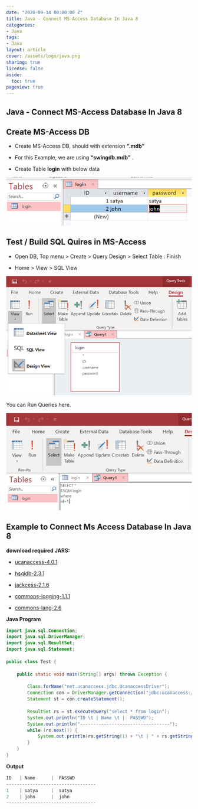 ```yaml
---
date: "2020-09-14 00:00:00 Z"
title: Java - Connect MS-Access Database In Java 8
categories:
- Java
tags:
- Java
layout: article
cover: /assets/logo/java.png
sharing: true
license: false
aside:
  toc: true
pageview: true
---
```


Java - Connect MS-Access Database In Java 8
-------------------------------------------



Create MS-Access DB
-------------------

-   Create MS-Access DB, should with extension **“.mdb”**

-   For this Example, we are using **“swingdb.mdb”** .

-   Create Table **login** with below data

![](media/2a21dd95164104ca1ff38211f009c336.png)

Test / Build SQL Quires in MS-Access
------------------------------------

-   Open DB, Top menu \> Create \> Query Design \> Select Table : Finish

-   Home \> View \> SQL View

![](media/8f0c29f1b41e1da7a2425c6a1edb7618.png)

You can Run Queries here.

![](media/a49606d722deeda543993997336f8a62.png)



  



## Example to Connect Ms Access Database In Java 8

**download required JARS:**

-   [ucanaccess-4.0.1](https://mvnrepository.com/artifact/net.sf.ucanaccess/ucanaccess/4.0.1)

-   [hsqldb-2.3.1](https://mvnrepository.com/artifact/org.hsqldb/hsqldb/2.3.1)

-   [jackcess-2.1.6](https://mvnrepository.com/artifact/com.healthmarketscience.jackcess/jackcess/2.1.6)

-   [commons-logging-1.1.1](https://mvnrepository.com/artifact/commons-logging/commons-logging/1.1.1)

-   [commons-lang-2.6](https://mvnrepository.com/artifact/commons-lang/commons-lang/2.6)


**Java Program**

```java
import java.sql.Connection;
import java.sql.DriverManager;
import java.sql.ResultSet;
import java.sql.Statement;

public class Test {

    public static void main(String[] args) throws Exception {

        Class.forName("net.ucanaccess.jdbc.UcanaccessDriver");
        Connection con = DriverManager.getConnection("jdbc:ucanaccess://swingdb.mdb");
        Statement st = con.createStatement();

        ResultSet rs = st.executeQuery("select * from login");
        System.out.println("ID \t | Name \t |  PASSWD");
        System.out.println("----------------------------------");
        while (rs.next()) {
            System.out.println(rs.getString(1) + "\t | " + rs.getString(2) + " \t |  " + rs.getString(3) + "");
        }
    }
}
```

**Output**

```powershell
ID 	 | Name 	 |  PASSWD
----------------------------------
1	 | satya 	 |  satya
2	 | john 	 |  john
----------------------------------
```
